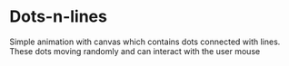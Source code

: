 # Dots-n-lines

Simple animation with canvas which contains dots connected with lines. These dots moving randomly and can interact with the user mouse
